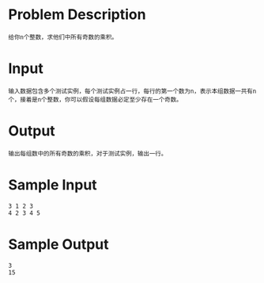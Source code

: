 
# Problem Description
    给你n个整数，求他们中所有奇数的乘积。
 

# Input
    输入数据包含多个测试实例，每个测试实例占一行，每行的第一个数为n，表示本组数据一共有n个，接着是n个整数，你可以假设每组数据必定至少存在一个奇数。
 

# Output
    输出每组数中的所有奇数的乘积，对于测试实例，输出一行。
 

# Sample Input
    3 1 2 3
    4 2 3 4 5
 

# Sample Output
    3
    15
